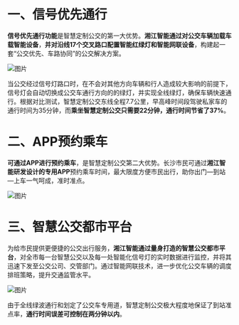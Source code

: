 # 一、信号优先通行

**信号优先通行功能**是智慧定制公交的第一大优势。**湘江智能通过对公交车辆加载车载智能设备**，**并对沿线17个交叉路口配置智能红绿灯和智能网联设备**，构建起一套“公交优先、车路协同”的公交解决方案。



![图片](https://mmbiz.qpic.cn/mmbiz_png/n7nlib4ic7hO6P5tjwPu9Ze8VJYMF5r95gQ0HpArzpuwWf4fSSO6p51VD274axNjYAj7icB5uhX5unl6g2PjlrE0g/640?wx_fmt=png&tp=webp&wxfrom=5&wx_lazy=1&wx_co=1)



当公交经过信号灯路口时，在不会对其他方向车辆和行人造成较大影响的前提下，信号灯会自动切换成公交车通行方向的的绿灯，并实现全线绿灯，确保车辆快速通行。根据对比测试，智慧定制公交东线全程7.7公里，早高峰时间段驾驶私家车的通行时间为35分钟，而**乘坐智慧定制公交只需要22分钟，通行时间节省了37%**。



# 二、APP预约乘车

**可通过APP进行预约乘车**，是智慧定制公交第二大优势。长沙市民可通过**湘江智能研发设计的专用APP**预约乘车时间，最大限度方便市民出行，助你出门—到站—上车一气呵成，准时准点。

![图片](https://mmbiz.qpic.cn/mmbiz_png/n7nlib4ic7hO6P5tjwPu9Ze8VJYMF5r95g3VUrzDPuyn5shb5PzvWSiaMaQSw1ZKYvXFabqL6ss4EL8mBb6LLmxGg/640?wx_fmt=png&tp=webp&wxfrom=5&wx_lazy=1&wx_co=1)

# 三、智慧公交都市平台

为给市民提供更便捷的公交出行服务，**湘江智能通过量身打造的智慧公交都市平台**，对全市每一台智慧公交以及每一处智能化信号灯的实时数据进行监控，并将其迅速下发至公交公司、交管部门。通过智能网联技术，进一步优化公交车辆的调度排班策略，提升交通监管水平。



![图片](https://mmbiz.qpic.cn/mmbiz_jpg/n7nlib4ic7hO6P5tjwPu9Ze8VJYMF5r95gadPWmqq6Pic5C1F6EQIoS5k9GKye7jGeWD8fsvjdsmgnxo3xs3VwtJw/640?wx_fmt=jpeg&tp=webp&wxfrom=5&wx_lazy=1&wx_co=1)



由于全线绿波通行和划定了公交车专用道，智慧定制公交极大程度地保证了到站准点率，**通行时间误差可控制在两分钟以内**。